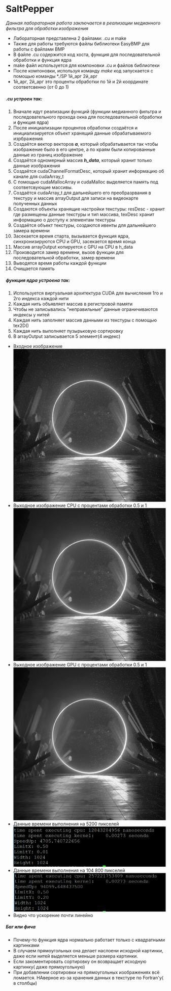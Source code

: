 # SaltPepper
*Данная лабораторная работа заключается в реализации медианного фильтра для обработки изображения*
* Лабораторная представлена 2 файлами: .cu и make
* Также для работы требуются файлы библиотеки EasyBMP для работы с файлами BMP
* В файле .cu содержится код хоста, функция для последовательной обработки и функция ядра
* make файл используется для компоновки .cu и файлов библиотеки
* После компоновки, используя команду *make* код запускается с помощью команды *./SP 1й_арг 2й_арг
* 1й_арг, 2й_арг это проценты обработки по 1й и 2й координате соответсвенно (от 0 до 1)

##### .cu устроен так: 
1. Вначале идут реализации функций (функции медианного фильтра и последовательного прохода окна для последовательной обработки и функция ядра)
2. После инициализации процентов обработки создаётся и инициализируется объект хранящий данные обрабатываемого изрбражения
3. Создаётся вектор векторов ***a***, который обрабатывается так чтобы изображение было в его центре, а по краям были копированные данные из границ изображение
4. Создаётся одномерный массив ***h_data***, который хранит только данные изображения
5. Создаётся cudaChannelFormatDesc, который хранит информацию об канале для cudaArray_t
6. С помощью cudaMallocArray и cudaMalloc выделяется память под соответсвующие массивы.
7. Создаётся cudaArray_t для дальнейшего его преобразрвания в текстуру и массив arrayOutput для записи на видеокарте полученных данных
8. Создаются объекты хранящие настройки текстуры: resDesc - хранит где размещены данные текстуры и тип массива, texDesc хранит информацию о доступу к элементам текстуры
9. Создаётся объект текстуры, создаются ивенты для дальнейшего замера времени
10. Засекается время старта, вызывается функция ядра, синхронизируются CPU и GPU, засекается время конца
15. Массив arrayOutput копируется с GPU на CPU в h_data
16. Производится замер времени, вызов функции для последовательной обработки, замер времени
17. Выводятся время работы каждой функции
18. Очищается память  
##### функция ядра устроена так:
1. Используется виртуальная архитектура CUDA для вычисления 1го и 2го индекса каждой нити 
2. Каждая нить объявляет массив в регистровой памяти
3. Чтобы не записывались "неправильные" данные ограничиваются индексы у нитей
4. Каждая нить заполняет массив данными из текстуры с помощью tex2D<float>()
5. Каждая нить выполняет пузырьковую сортировку
6. В arrayOutput записывается 5 элемент(4 индекс)
  
* Входное изображение
![](input.bmp)
* Выходное изображение CPU c процентами обработки 0.5 и 1
![](outputCPU(0.5,1).bmp)
* Выходное изображение GPU c процентами обработки 0.5 и 1
![](outputGPU(0.5,1).bmp)
* Данные времени выполнения на 5200 пикселей
![](image.png)
* Данные времени выполнения на 104 800 пикселей
![](image1.png)
* Видно что ускорение почти линейно 
##### Баг или фича
* Почему-то функция ядра нормально работает только с квадратными картинками
* В случаем прямоугольных она делает наслоени исходной картинки, даже если нитей выделяется меньше размера картинки.
* Если закоментировать сортировку он возвращает исходную картинку( даже прямоугольную)
* При добавлении сортировки на прямоугольных изображениях всё ломается. НАверное из-за хранения данных в текстуре по Fortran'у( в столбцы)

